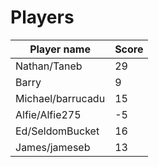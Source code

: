 # Players

| Player name       | Score |
|-------------------|-------|
| Nathan/Taneb      | 29    |
| Barry             | 9     |
| Michael/barrucadu | 15    |
| Alfie/Alfie275    | -5    |
| Ed/SeldomBucket   | 16    |
| James/jameseb     | 13    |
